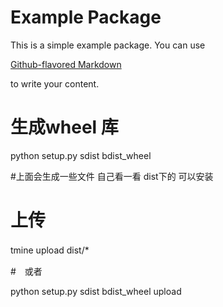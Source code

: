 # Example Package

This is a simple example package. You can use

[Github-flavored Markdown](https://guides.github.com/features/mastering-markdown/)

to write your content.






# 生成wheel 库

python setup.py sdist bdist_wheel 

#上面会生成一些文件  自己看一看 dist下的 可以安装

# 上传

tmine upload dist/*　

#　或者 

python setup.py sdist bdist_wheel upload



